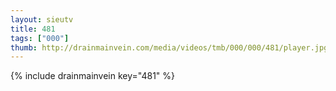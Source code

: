 ```yaml
--- 
layout: sieutv
title: 481
tags: ["000"]
thumb: http://drainmainvein.com/media/videos/tmb/000/000/481/player.jpg
---
```

{% include drainmainvein key="481" %} 
